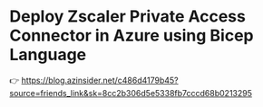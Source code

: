 # Deploy Zscaler Private Access Connector in Azure using Bicep Language

👉 https://blog.azinsider.net/c486d4179b45?source=friends_link&sk=8cc2b306d5e5338fb7cccd68b0213295
